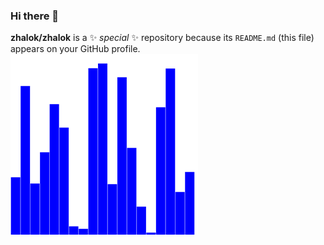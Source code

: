 ### Hi there 👋


**zhalok/zhalok** is a ✨ _special_ ✨ repository because its `README.md` (this file) appears on your GitHub profile.
![left](SelectionSortAnimationMid.gif)

<!-- Here are some ideas to get you started:

- 🔭 I’m currently working on ...
- 🌱 I’m currently learning ...
- 👯 I’m looking to collaborate on ...
- 🤔 I’m looking for help with ...
- 💬 Ask me about ...
- 📫 How to reach me: ...
- 😄 Pronouns: ...
- ⚡ Fun fact: ...
 -->
 

